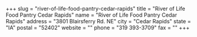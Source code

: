 +++
slug = "river-of-life-food-pantry-cedar-rapids"
title = "River of Life Food Pantry Cedar Rapids"
name = "River of Life Food Pantry Cedar Rapids"
address = "3801 Blairsferry Rd. NE"
city = "Cedar Rapids"
state = "IA"
postal = "52402"
website = ""
phone = "319 393-3709"
fax = ""
+++
